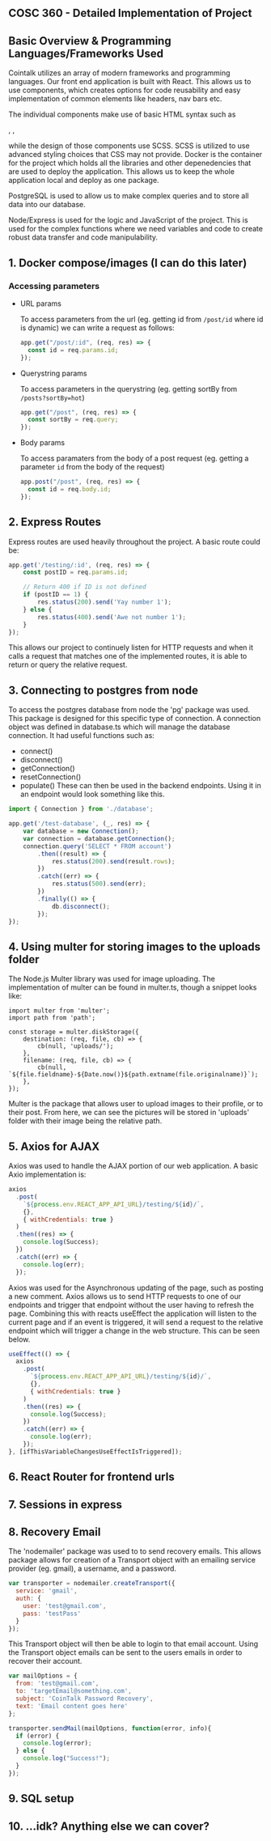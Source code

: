 ## COSC 360 - Detailed Implementation of Project


## Basic Overview & Programming Languages/Frameworks Used

Cointalk utilizes an array of modern frameworks and programming languages. Our front end application is built with React. 
This allows us to use components, which creates options for code reusability and easy implementation of common elements like headers, nav bars etc. 

The individual components make use of basic HTML syntax such as <div>, <a>, <p> while the design of those components use SCSS. SCSS is utilized to use advanced styling choices that CSS may not provide.
Docker is the container for the project which holds all the libraries and other depenedencies that are used to deploy the application. This allows us to keep the whole application local and deploy as one package.
 
 PostgreSQL is used to allow us to make complex queries and to store all data into our database.
 
 Node/Express is used for the logic and JavaScript of the project. This is used for the complex functions where we need variables and code to create robust data transfer and code manipulability.

## 1. Docker compose/images (I can do this later)

### Accessing parameters

- URL params

  To access parameters from the url (eg. getting id from `/post/id` where id is dynamic) we can write a request as follows:

  ```javascript
  app.get("/post/:id", (req, res) => {
    const id = req.params.id;
  });
  ```

- Querystring params

  To access parameters in the querystring (eg. getting sortBy from `/posts?sortBy=hot`)

  ```javascript
  app.get("/post", (req, res) => {
    const sortBy = req.query;
  });
  ```

- Body params

  To access paramaters from the body of a post request (eg. getting a parameter `id` from the body of the request)

  ```javascript
  app.post("/post", (req, res) => {
    const id = req.body.id;
  });
  ```

## 2. Express Routes
Express routes are used heavily throughout the project. A basic route could be:
```javascript
app.get('/testing/:id', (req, res) => {
    const postID = req.params.id;

    // Return 400 if ID is not defined
    if (postID == 1) { 
        res.status(200).send('Yay number 1');
    } else {
        res.status(400).send('Awe not number 1');
    }
});
```
This allows our project to continuely listen for HTTP requests and when it calls a request that matches one of the implemented routes, it is able to return or query the relative request. 

## 3. Connecting to postgres from node

To access the postgres database from node the 'pg' package was used. This package is designed for this specific type of connection.
A connection object was defined in database.ts which will manage the database connection. It had useful functions such as:
- connect()
- disconnect()
- getConnection()
- resetConnection()
- populate()
These can then be used in the backend endpoints. Using it in an endpoint would look something like this.
```javascript
import { Connection } from './database';

app.get('/test-database', (_, res) => {
    var database = new Connection();
    var connection = database.getConnection();
    connection.query('SELECT * FROM account')
        .then((result) => {
            res.status(200).send(result.rows);
        })
        .catch((err) => {
            res.status(500).send(err);
        })
        .finally(() => {
            db.disconnect();
        });
});
```

## 4. Using multer for storing images to the uploads folder

The Node.js Multer library was used for image uploading. The implementation of multer can be found in multer.ts, though a snippet looks like:

```
import multer from 'multer';
import path from 'path';

const storage = multer.diskStorage({
    destination: (req, file, cb) => {
        cb(null, 'uploads/');
    },
    filename: (req, file, cb) => {
        cb(null, `${file.fieldname}-${Date.now()}${path.extname(file.originalname)}`);
    },
});

```
Multer is the package that allows user to upload images to their profile, or to their post. From here, we can see the pictures will be stored in 'uploads' folder with their image being the relative path.


## 5. Axios for AJAX

Axios was used to handle the AJAX portion of our web application. A basic Axio implementation is:
```javascript
axios
  .post(
    `${process.env.REACT_APP_API_URL}/testing/${id}/`,
    {},
    { withCredentials: true }
  )
  .then((res) => {
    console.log(Success);
  })
  .catch((err) => {
    console.log(err);
  });
```
  Axios was used for the Asynchronous updating of the page, such as posting a new comment. Axios allows us to send HTTP requests to one of our endpoints and trigger that endpoint without the user having to refresh the page.
Combining this with reacts useEffect the application will listen to the current page and if an event is triggered, it will send a request to the relative endpoint which will trigger a change in the web structure. This can be seen below.
```javascript
useEffect(() => {
  axios
    .post(
      `${process.env.REACT_APP_API_URL}/testing/${id}/`,
      {},
      { withCredentials: true }
    )
    .then((res) => {
      console.log(Success);
    })
    .catch((err) => {
      console.log(err);
    });
}, [ifThisVariableChangesUseEffectIsTriggered]);
```

## 6. React Router for frontend urls

## 7. Sessions in express

## 8. Recovery Email

The 'nodemailer' package was used to to send recovery emails. This allows package allows for creation of a Transport object with an emailing service provider (eg. gmail), a username, and a password.
```javascript
var transporter = nodemailer.createTransport({
  service: 'gmail',
  auth: {
    user: 'test@gmail.com',
    pass: 'testPass'
  }
});
```
This Transport object will then be able to login to that email account. Using the Transport object emails can be sent to the users emails in order to recover their account.
```javascript
var mailOptions = {
  from: 'test@gmail.com',
  to: 'targetEmail@something.com',
  subject: 'CoinTalk Password Recovery',
  text: 'Email content goes here'
};

transporter.sendMail(mailOptions, function(error, info){
  if (error) {
    console.log(error);
  } else {
    console.log("Success!");
  }
});
```

## 9. SQL setup

## 10. ...idk? Anything else we can cover?

